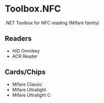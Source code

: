 # Toolbox.NFC
.NET Toolbox for NFC reading (Mifare family)

## Readers
* HID Omnikey
* ACR Reader

## Cards/Chips
* Mifare Classic
* Mifare Ultralight
* Mifare Ultralight C